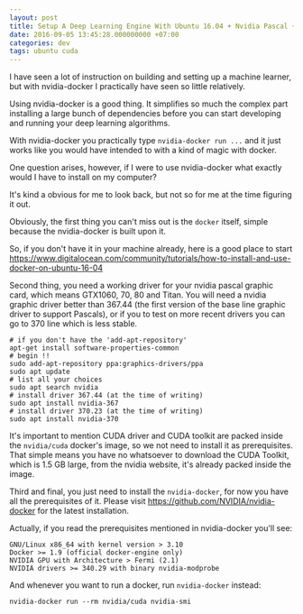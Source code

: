 ```yaml
---
layout: post
title: Setup A Deep Learning Engine With Ubuntu 16.04 + Nvidia Pascal + Nvidia Docker
date: 2016-09-05 13:45:28.000000000 +07:00
categories: dev
tags: ubuntu cuda
---
```

I have seen a lot of instruction on building and setting up a machine learner, but with nvidia-docker I practically have seen so little relatively.

Using nvidia-docker is a good thing. It simplifies so much the complex part installing a large bunch of dependencies before you can start developing and running your deep learning algorithms.

With nvidia-docker you practically type `nvidia-docker run ...` and it just works like you would have intended to with a kind of magic with docker.

One question arises, however, if I were to use nvidia-docker what exactly would I have to install on my computer?

It's kind a obvious for me to look back, but not so for me at the time figuring it out.

Obviously, the first thing you can't miss out is the `docker` itself, simple because the nvidia-docker is built upon it.

So, if you don't have it in your machine already, here is a good place to start https://www.digitalocean.com/community/tutorials/how-to-install-and-use-docker-on-ubuntu-16-04

Second thing, you need a working driver for your nvidia pascal graphic card, which means GTX1060, 70, 80 and Titan. You will need a nvidia graphic driver better than 367.44 (the first version of the base line graphic driver to support Pascals), or if you to test on more recent drivers you can go to 370 line which is less stable.


```
# if you don't have the 'add-apt-repository'
apt-get install software-properties-common
# begin !!
sudo add-apt-repository ppa:graphics-drivers/ppa
sudo apt update
# list all your choices
sudo apt search nvidia
# install driver 367.44 (at the time of writing)
sudo apt install nvidia-367
# install driver 370.23 (at the time of writing)
sudo apt install nvidia-370
```

It's important to mention CUDA driver and CUDA toolkit are packed inside the `nvidia/cuda` docker's image, so we not need to install it as prerequisites. That simple means you have no whatsoever to download the CUDA Toolkit, which is 1.5 GB large, from the nvidia website, it's already packed inside the image.

Third and final, you just need to install the `nvidia-docker`, for now you have all the prerequisites of it. Please visit https://github.com/NVIDIA/nvidia-docker for the latest installation.

Actually, if you read the prerequisites mentioned in nvidia-docker you'll see: 

```
GNU/Linux x86_64 with kernel version > 3.10
Docker >= 1.9 (official docker-engine only)
NVIDIA GPU with Architecture > Fermi (2.1)
NVIDIA drivers >= 340.29 with binary nvidia-modprobe
```

And whenever you want to run a docker, run `nvidia-docker` instead:

```
nvidia-docker run --rm nvidia/cuda nvidia-smi
```
